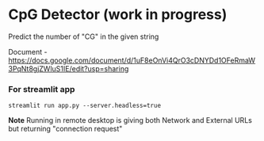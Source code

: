 # CpG Detector (work in progress)

Predict the number of "CG" in the given string

Document - https://docs.google.com/document/d/1uF8eOnVi4QrO3cDNYDd1OFeRmaW3PqNt8gjZWluS1IE/edit?usp=sharing

### For streamlit app
`streamlit run app.py --server.headless=true`

**Note** Running in remote desktop is giving both Network and External URLs but returning "connection request"
